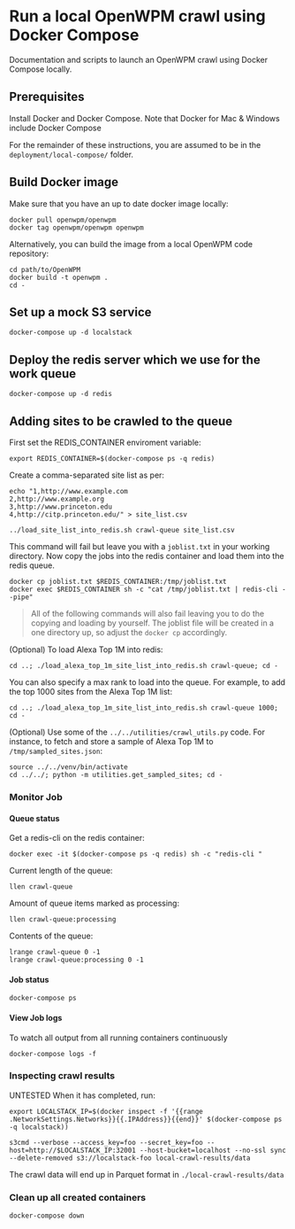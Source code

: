 # Run a local OpenWPM crawl using Docker Compose

Documentation and scripts to launch an OpenWPM crawl using Docker Compose locally.

## Prerequisites

Install Docker and Docker Compose. Note that
Docker for Mac & Windows include Docker Compose


For the remainder of these instructions, you are assumed to be in the `deployment/local-compose/` folder.

## Build Docker image

Make sure that you have an up to date docker image locally:

```
docker pull openwpm/openwpm
docker tag openwpm/openwpm openwpm
```

Alternatively, you can build the image from a local OpenWPM code repository:

```
cd path/to/OpenWPM
docker build -t openwpm .
cd -
```
## Set up a mock S3 service

```
docker-compose up -d localstack
```

## Deploy the redis server which we use for the work queue

```
docker-compose up -d redis
```

## Adding sites to be crawled to the queue

First set the REDIS_CONTAINER enviroment variable:
```
export REDIS_CONTAINER=$(docker-compose ps -q redis)
```
Create a comma-separated site list as per:

```
echo "1,http://www.example.com
2,http://www.example.org
3,http://www.princeton.edu
4,http://citp.princeton.edu/" > site_list.csv

../load_site_list_into_redis.sh crawl-queue site_list.csv 
```
This command will fail but leave you with a `joblist.txt` in your working directory.
Now copy the jobs into the redis container and load them into the redis queue.

```
docker cp joblist.txt $REDIS_CONTAINER:/tmp/joblist.txt 
docker exec $REDIS_CONTAINER sh -c "cat /tmp/joblist.txt | redis-cli --pipe"  
```

> All of the following commands will also fail leaving you to do the copying and
loading by yourself. The joblist file will be created in a one directory up,
so adjust the `docker cp` accordingly.

(Optional) To load Alexa Top 1M into redis:

```
cd ..; ./load_alexa_top_1m_site_list_into_redis.sh crawl-queue; cd -
```

You can also specify a max rank to load into the queue. For example, to add the
top 1000 sites from the Alexa Top 1M list:

```
cd ..; ./load_alexa_top_1m_site_list_into_redis.sh crawl-queue 1000; cd -
```

(Optional) Use some of the `../../utilities/crawl_utils.py` code. For instance, to fetch and store a sample of Alexa Top 1M to `/tmp/sampled_sites.json`:
```
source ../../venv/bin/activate
cd ../../; python -m utilities.get_sampled_sites; cd -
```

### Monitor Job

#### Queue status

Get a redis-cli on the redis container:
```
docker exec -it $(docker-compose ps -q redis) sh -c "redis-cli "
```

Current length of the queue:
```
llen crawl-queue
```

Amount of queue items marked as processing:
```
llen crawl-queue:processing 
```

Contents of the queue:
```
lrange crawl-queue 0 -1
lrange crawl-queue:processing 0 -1
```

#### Job status

```
docker-compose ps
```

#### View Job logs

To watch all output from all running containers continuously 
```
docker-compose logs -f
```

### Inspecting crawl results
UNTESTED
When it has completed, run:
```
export LOCALSTACK_IP=$(docker inspect -f '{{range .NetworkSettings.Networks}}{{.IPAddress}}{{end}}' $(docker-compose ps -q localstack))

s3cmd --verbose --access_key=foo --secret_key=foo --host=http://$LOCALSTACK_IP:32001 --host-bucket=localhost --no-ssl sync --delete-removed s3://localstack-foo local-crawl-results/data
```

The crawl data will end up in Parquet format in `./local-crawl-results/data`

### Clean up all created containers
```
docker-compose down
```
